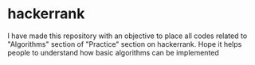 # hackerrank
I have made this repository with an objective to place all codes related to "Algorithms"
section of "Practice" section on hackerrank.
Hope it helps people to understand how basic algorithms can be implemented
